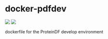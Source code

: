 # docker-pdfdev

[![](https://images.microbadger.com/badges/image/hiracchi/pdfdev.svg)](https://microbadger.com/images/hiracchi/pdfdev "Get your own image badge on microbadger.com")
[![](https://images.microbadger.com/badges/version/hiracchi/pdfdev.svg)](https://microbadger.com/images/hiracchi/pdfdev "Get your own version badge on microbadger.com")

dockerfile for the ProteinDF develop environment
